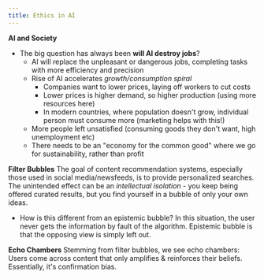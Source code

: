 ```yaml
---
title: Ethics in AI
---
```


**AI and Society**
- The big question has always been **will AI destroy jobs**?
    - AI will replace the unpleasant or dangerous jobs, completing tasks with more efficiency and precision
    - Rise of AI accelerates _growth/consumption spiral_
        - Companies want to lower prices, laying off workers to cut costs
        - Lower prices is higher demand, so higher production (using more resources here)
        - In modern countries, where population doesn't grow, individual person must consume more (marketing helps with this!)
    - More people left unsatisfied (consuming goods they don't want, high unemployment etc)
    - There needs to be an "economy for the common good" where we go for sustainability, rather than profit

**Filter Bubbles** The goal of content recommendation systems, especially those used in social media/newsfeeds, is to provide personalized searches. The unintended effect can be an _intellectual isolation_ - you keep being offered curated results, but you find yourself in a bubble of only your own ideas.

- How is this different from an epistemic bubble? In this situation, the user never gets the information by fault of the algorithm. Epistemic bubble is that the opposing view is simply left out.

**Echo Chambers** Stemming from filter bubbles, we see echo chambers: Users come across content that only amplifies & reinforces their beliefs. Essentially, it's confirmation bias.